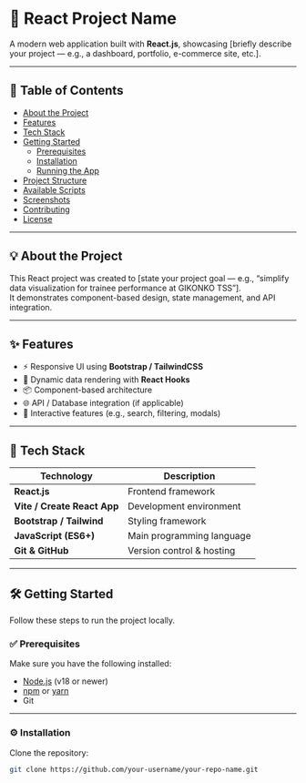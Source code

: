 # 🚀 React Project Name

A modern web application built with **React.js**, showcasing [briefly describe your project — e.g., a dashboard, portfolio, e-commerce site, etc.].

---

## 🧠 Table of Contents

- [About the Project](#about-the-project)
- [Features](#features)
- [Tech Stack](#tech-stack)
- [Getting Started](#getting-started)
  - [Prerequisites](#prerequisites)
  - [Installation](#installation)
  - [Running the App](#running-the-app)
- [Project Structure](#project-structure)
- [Available Scripts](#available-scripts)
- [Screenshots](#screenshots)
- [Contributing](#contributing)
- [License](#license)

---

## 💡 About the Project

This React project was created to [state your project goal — e.g., “simplify data visualization for trainee performance at GIKONKO TSS”].  
It demonstrates component-based design, state management, and API integration.

---

## ✨ Features

- ⚡ Responsive UI using **Bootstrap / TailwindCSS**
- 🔄 Dynamic data rendering with **React Hooks**
- 📦 Component-based architecture
- 🌐 API / Database integration (if applicable)
- 💬 Interactive features (e.g., search, filtering, modals)

---

## 🧰 Tech Stack

| Technology | Description |
|-------------|-------------|
| **React.js** | Frontend framework |
| **Vite / Create React App** | Development environment |
| **Bootstrap / Tailwind** | Styling framework |
| **JavaScript (ES6+)** | Main programming language |
| **Git & GitHub** | Version control & hosting |

---

## 🛠️ Getting Started

Follow these steps to run the project locally.

### ✅ Prerequisites

Make sure you have the following installed:

- [Node.js](https://nodejs.org/) (v18 or newer)
- [npm](https://www.npmjs.com/) or [yarn](https://yarnpkg.com/)
- Git

---

### ⚙️ Installation

Clone the repository:

```bash
git clone https://github.com/your-username/your-repo-name.git
